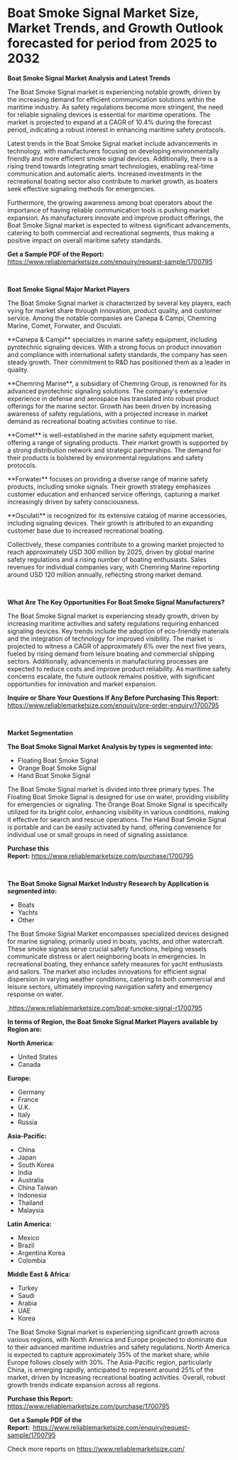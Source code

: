 <p><h1>Boat Smoke Signal Market Size, Market Trends, and Growth Outlook forecasted for period from 2025 to 2032</h1></p><p><strong>Boat Smoke Signal Market Analysis and Latest Trends</strong></p>
<p><p>The Boat Smoke Signal market is experiencing notable growth, driven by the increasing demand for efficient communication solutions within the maritime industry. As safety regulations become more stringent, the need for reliable signaling devices is essential for maritime operations. The market is projected to expand at a CAGR of 10.4% during the forecast period, indicating a robust interest in enhancing maritime safety protocols.</p><p>Latest trends in the Boat Smoke Signal market include advancements in technology, with manufacturers focusing on developing environmentally friendly and more efficient smoke signal devices. Additionally, there is a rising trend towards integrating smart technologies, enabling real-time communication and automatic alerts. Increased investments in the recreational boating sector also contribute to market growth, as boaters seek effective signaling methods for emergencies.</p><p>Furthermore, the growing awareness among boat operators about the importance of having reliable communication tools is pushing market expansion. As manufacturers innovate and improve product offerings, the Boat Smoke Signal market is expected to witness significant advancements, catering to both commercial and recreational segments, thus making a positive impact on overall maritime safety standards.</p></p>
<p><strong>Get a Sample PDF of the Report:&nbsp;</strong> <a href="https://www.reliablemarketsize.com/enquiry/request-sample/1700795?utm_campaign=2948&utm_medium=2&utm_source=Github&utm_content=ia&utm_term=09042025&utm_id=boat-smoke-signal">https://www.reliablemarketsize.com/enquiry/request-sample/1700795</a></p>
<p>&nbsp;</p>
<p><strong>Boat Smoke Signal Major Market Players</strong></p>
<p><p>The Boat Smoke Signal market is characterized by several key players, each vying for market share through innovation, product quality, and customer service. Among the notable companies are Canepa & Campi, Chemring Marine, Comet, Forwater, and Osculati.</p><p>**Canepa & Campi** specializes in marine safety equipment, including pyrotechnic signaling devices. With a strong focus on product innovation and compliance with international safety standards, the company has seen steady growth. Their commitment to R&D has positioned them as a leader in quality. </p><p>**Chemring Marine**, a subsidiary of Chemring Group, is renowned for its advanced pyrotechnic signaling solutions. The company's extensive experience in defense and aerospace has translated into robust product offerings for the marine sector. Growth has been driven by increasing awareness of safety regulations, with a projected increase in market demand as recreational boating activities continue to rise.</p><p>**Comet** is well-established in the marine safety equipment market, offering a range of signaling products. Their market growth is supported by a strong distribution network and strategic partnerships. The demand for their products is bolstered by environmental regulations and safety protocols.</p><p>**Forwater** focuses on providing a diverse range of marine safety products, including smoke signals. Their growth strategy emphasizes customer education and enhanced service offerings, capturing a market increasingly driven by safety consciousness.</p><p>**Osculati** is recognized for its extensive catalog of marine accessories, including signaling devices. Their growth is attributed to an expanding customer base due to increased recreational boating.</p><p>Collectively, these companies contribute to a growing market projected to reach approximately USD 300 million by 2025, driven by global marine safety regulations and a rising number of boating enthusiasts. Sales revenues for individual companies vary, with Chemring Marine reporting around USD 120 million annually, reflecting strong market demand.</p></p>
<p>&nbsp;</p>
<p><strong>What Are The Key Opportunities For Boat Smoke Signal Manufacturers?</strong></p>
<p><p>The Boat Smoke Signal market is experiencing steady growth, driven by increasing maritime activities and safety regulations requiring enhanced signaling devices. Key trends include the adoption of eco-friendly materials and the integration of technology for improved visibility. The market is projected to witness a CAGR of approximately 6% over the next five years, fueled by rising demand from leisure boating and commercial shipping sectors. Additionally, advancements in manufacturing processes are expected to reduce costs and improve product reliability. As maritime safety concerns escalate, the future outlook remains positive, with significant opportunities for innovation and market expansion.</p></p>
<p><strong>Inquire or Share Your Questions If Any Before Purchasing This Report:</strong> <a href="https://www.reliablemarketsize.com/enquiry/pre-order-enquiry/1700795?utm_campaign=2948&utm_medium=2&utm_source=Github&utm_content=ia&utm_term=09042025&utm_id=boat-smoke-signal">https://www.reliablemarketsize.com/enquiry/pre-order-enquiry/1700795</a></p>
<p>&nbsp;</p>
<p><strong>Market Segmentation</strong></p>
<p><strong>The Boat Smoke Signal Market Analysis by types is segmented into:</strong></p>
<p><ul><li>Floating Boat Smoke Signal</li><li>Orange Boat Smoke Signal</li><li>Hand Boat Smoke Signal</li></ul></p>
<p><p>The Boat Smoke Signal market is divided into three primary types. The Floating Boat Smoke Signal is designed for use on water, providing visibility for emergencies or signaling. The Orange Boat Smoke Signal is specifically utilized for its bright color, enhancing visibility in various conditions, making it effective for search and rescue operations. The Hand Boat Smoke Signal is portable and can be easily activated by hand, offering convenience for individual use or small groups in need of signaling assistance.</p></p>
<p><strong>Purchase this Report:&nbsp;</strong><a href="https://www.reliablemarketsize.com/purchase/1700795?utm_campaign=2948&utm_medium=2&utm_source=Github&utm_content=ia&utm_term=09042025&utm_id=boat-smoke-signal">https://www.reliablemarketsize.com/purchase/1700795</a></p>
<p>&nbsp;</p>
<p><strong>The Boat Smoke Signal Market Industry Research by Application is segmented into:</strong></p>
<p><ul><li>Boats</li><li>Yachts</li><li>Other</li></ul></p>
<p><p>The Boat Smoke Signal Market encompasses specialized devices designed for marine signaling, primarily used in boats, yachts, and other watercraft. These smoke signals serve crucial safety functions, helping vessels communicate distress or alert neighboring boats in emergencies. In recreational boating, they enhance safety measures for yacht enthusiasts and sailors. The market also includes innovations for efficient signal dispersion in varying weather conditions, catering to both commercial and leisure sectors, ultimately improving navigation safety and emergency response on water.</p></p>
<p><a href="https://www.reliablemarketsize.com/boat-smoke-signal-r1700795?utm_campaign=2948&utm_medium=2&utm_source=Github&utm_content=ia&utm_term=09042025&utm_id=boat-smoke-signal">&nbsp;https://www.reliablemarketsize.com/boat-smoke-signal-r1700795</a></p>
<p><strong>In terms of Region, the Boat Smoke Signal Market Players available by Region are:</strong></p>
<p>
    <p> <strong> North America: </strong>
        <ul>
            <li>United States</li>
            <li>Canada</li>
        </ul>
        </p> 
    <p> <strong> Europe: </strong>
        <ul>
            <li>Germany</li>
            <li>France</li>
            <li>U.K.</li>
            <li>Italy</li>
            <li>Russia</li>
        </ul>
        </p> 
    <p> <strong> Asia-Pacific: </strong>
        <ul>
            <li>China</li>
            <li>Japan</li>
            <li>South Korea</li>
            <li>India</li>
            <li>Australia</li>
            <li>China Taiwan</li>
            <li>Indonesia</li>
            <li>Thailand</li>
            <li>Malaysia</li>
        </ul>
        </p> 
    <p> <strong> Latin America: </strong>
        <ul>
            <li>Mexico</li>
            <li>Brazil</li>
            <li>Argentina Korea</li>
            <li>Colombia</li>
        </ul>
        </p> 
    <p> <strong> Middle East & Africa: </strong>
        <ul>
            <li>Turkey</li>
            <li>Saudi</li>
            <li>Arabia</li>
            <li>UAE</li>
            <li>Korea</li>
        </ul>
    </p>
    </p>
<p><p>The Boat Smoke Signal market is experiencing significant growth across various regions, with North America and Europe projected to dominate due to their advanced maritime industries and safety regulations. North America is expected to capture approximately 35% of the market share, while Europe follows closely with 30%. The Asia-Pacific region, particularly China, is emerging rapidly, anticipated to represent around 25% of the market, driven by increasing recreational boating activities. Overall, robust growth trends indicate expansion across all regions.</p></p>
<p><strong>Purchase this Report: </strong><a href="https://www.reliablemarketsize.com/purchase/1700795?utm_campaign=2948&utm_medium=2&utm_source=Github&utm_content=ia&utm_term=09042025&utm_id=boat-smoke-signal">https://www.reliablemarketsize.com/purchase/1700795</a></p>
<p>&nbsp;<strong>Get a Sample PDF of the Report:&nbsp;&nbsp;</strong><a href="https://www.reliablemarketsize.com/enquiry/request-sample/1700795?utm_campaign=2948&utm_medium=2&utm_source=Github&utm_content=ia&utm_term=09042025&utm_id=boat-smoke-signal">https://www.reliablemarketsize.com/enquiry/request-sample/1700795</a></p>
<p><strong></strong></p>
<p>Check more reports on <a href="https://www.reliablemarketsize.com/?utm_campaign=2948&utm_medium=2&utm_source=Github&utm_content=ia&utm_term=09042025&utm_id=boat-smoke-signal">https://www.reliablemarketsize.com/</a></p>